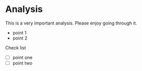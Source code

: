 # Analysis

This is a very important analysis. Please enjoy going through it.

- point 1
- point 2

Check list 
- [ ] point one
- [ ] point two
